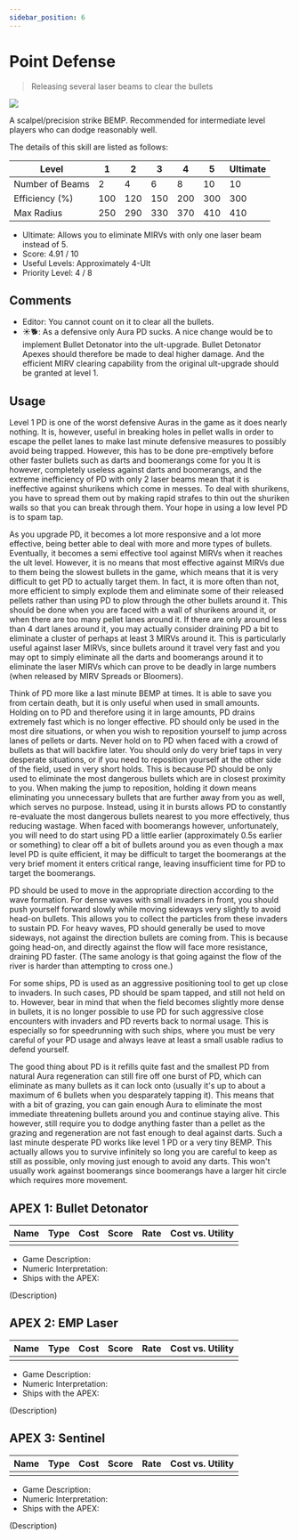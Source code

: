 ```yaml
---
sidebar_position: 6
---
```


# Point Defense

> Releasing several laser beams to clear the bullets

<img src="/terms/pd.png" style={{zoom:1.25}}/>

A scalpel/precision strike BEMP. Recommended for intermediate level players who can dodge reasonably well.

The details of this skill are listed as follows:

| Level           | 1    | 2    | 3    | 4    | 5    | Ultimate |
| --------------- | ---- | ---- | ---- | ---- | ---- | -------- |
| Number of Beams | 2    | 4    | 6    | 8    | 10   | 10       |
| Efficiency (%)  | 100  | 120  | 150  | 200  | 300  | 300      |
| Max Radius      | 250  | 290  | 330  | 370  | 410  | 410      |

- Ultimate: Allows you to eliminate MIRVs with only one laser beam instead of 5.
- Score: 4.91 / 10
- Useful Levels: Approximately 4-Ult
- Priority Level: 4 / 8

## Comments

- Editor: You cannot count on it to clear all the bullets.
- ☀🐕: As a defensive only Aura PD sucks. A nice change would be to implement Bullet Detonator into the ult-upgrade. Bullet Detonator Apexes should therefore be made to deal higher damage. And the efficient MIRV clearing capability from the original ult-upgrade should be granted at level 1. 

## Usage

Level 1 PD is one of the worst defensive Auras in the game as it does nearly nothing. It is, however, useful in breaking holes in pellet walls in order to escape the pellet lanes to make last minute defensive measures to possibly avoid being trapped. However, this has to be done pre-emptively before other faster bullets such as darts and boomerangs come for you It is however, completely useless against darts and boomerangs, and the extreme inefficiency of PD with only 2 laser beams mean that it is ineffective against shurikens which come in messes. To deal with shurikens, you have to spread them out by making rapid strafes to thin out the shuriken walls so that you can break through them. Your hope in using a low level PD is to spam tap.

As you upgrade PD, it becomes a lot more responsive and a lot more effective, being better able to deal with more and more types of bullets. Eventually, it becomes a semi effective tool against MIRVs when it reaches the ult level. However, it is no means that most effective against MIRVs due to them being the slowest bullets in the game, which means that it is very difficult to get PD to actually target them. In fact, it is more often than not, more efficient to simply explode them and eliminate some of their released pellets rather than using PD to plow through the other bullets around it. This should be done when you are faced with a wall of shurikens around it, or when there are too many pellet lanes around it. If there are only around less than 4 dart lanes around it, you may actually consider draining PD a bit to eliminate a cluster of perhaps at least 3 MIRVs around it. This is particularly useful against laser MIRVs, since bullets around it travel very fast and you may opt to simply eliminate all the darts and boomerangs around it to eliminate the laser MIRVs which can prove to be deadly in large numbers (when released by MIRV Spreads or Bloomers).

Think of PD more like a last minute BEMP at times. It is able to save you from certain death, but it is only useful when used in small amounts. Holding on to PD and therefore using it in large amounts, PD drains extremely fast which is no longer effective. PD should only be used in the most dire situations, or when you wish to reposition yourself to jump across lanes of pellets or darts. Never hold on to PD when faced with a crowd of bullets as that will backfire later. You should only do very brief taps in very desperate situations, or if you need to reposition yourself at the other side of the field, used in very short holds. This is because PD should be only used to eliminate the most dangerous bullets which are in closest proximity to you. When making the jump to reposition, holding it down means eliminating you unnecessary bullets that are further away from you as well, which serves no purpose. Instead, using it in bursts allows PD to constantly re-evaluate the most dangerous bullets nearest to you more effectively, thus reducing wastage. When faced with boomerangs however, unfortunately, you will need to do start using PD a little earlier (approximately 0.5s earlier or something) to clear off a bit of bullets around you as even though a max level PD is quite efficient, it may be difficult to target the boomerangs at the very brief moment it enters critical range, leaving insufficient time for PD to target the boomerangs.

PD should be used to move in the appropriate direction according to the wave formation. For dense waves with small invaders in front, you should push yourself forward slowly while moving sideways very slightly to avoid head-on bullets. This allows you to collect the particles from these invaders to sustain PD. For heavy waves, PD should generally be used to move sideways, not against the direction bullets are coming from. This is because going head-on, and directly against the flow will face more resistance, draining PD faster. (The same anology is that going against the flow of the river is harder than attempting to cross one.)

For some ships, PD is used as an aggressive positioning tool to get up close to invaders. In such cases, PD should be spam tapped, and still not held on to. However, bear in mind that when the field becomes slightly more dense in bullets, it is no longer possible to use PD for such aggressive close encounters with invaders and PD reverts back to normal usage. This is especially so for speedrunning with such ships, where you must be very careful of your PD usage and always leave at least a small usable radius to defend yourself.

The good thing about PD is it refills quite fast and the smallest PD from natural Aura regeneration can still fire off one burst of PD, which can eliminate as many bullets as it can lock onto (usually it's up to about a maximum of 6 bullets when you desparately tapping it). This means that with a bit of grazing, you can gain enough Aura to eliminate the most immediate threatening bullets around you and continue staying alive. This however, still require you to dodge anything faster than a pellet as the grazing and regeneration are not fast enough to deal against darts. Such a last minute desperate PD works like level 1 PD or a very tiny BEMP. This actually allows you to survive infinitely so long you are careful to keep as still as possible, only moving just enough to avoid any darts. This won't usually work against boomerangs since boomerangs have a larger hit circle which requires more movement.


## APEX 1: Bullet Detonator

| Name | Type | Cost | Score | Rate | Cost vs. Utility |
| ---- | ---- | ---- | ----- | ---- | ---------------- |
|      |      |      |       |      |                  |

- Game Description:
- Numeric Interpretation:
- Ships with the APEX:

(Description)

## APEX 2: EMP Laser

| Name | Type | Cost | Score | Rate | Cost vs. Utility |
| ---- | ---- | ---- | ----- | ---- | ---------------- |
|      |      |      |       |      |                  |

- Game Description:
- Numeric Interpretation:
- Ships with the APEX:

(Description)

## APEX 3: Sentinel

| Name | Type | Cost | Score | Rate | Cost vs. Utility |
| ---- | ---- | ---- | ----- | ---- | ---------------- |
|      |      |      |       |      |                  |

- Game Description:
- Numeric Interpretation:
- Ships with the APEX:

(Description)

